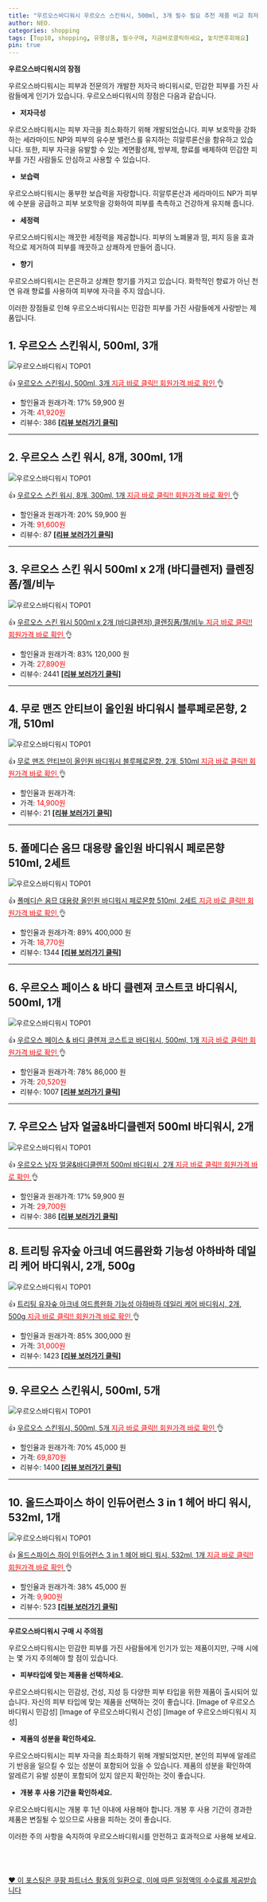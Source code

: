```yaml
---
title: "우르오스바디워시 우르오스 스킨워시, 500ml, 3개 필수 필요 추천 제품 비교 최저 가격 비교 장점 구매 후기 구매평"
author: NEO.
categories: shopping
tags: [Top10, shopping, 유행상품, 필수구매, 지금바로클릭하세요, 놓치면후회해요]
pin: true
---
```

**우르오스바디워시의 장점**

우르오스바디워시는 피부과 전문의가 개발한 저자극 바디워시로, 민감한 피부를 가진 사람들에게 인기가 있습니다. 우르오스바디워시의 장점은 다음과 같습니다.

* **저자극성**

우르오스바디워시는 피부 자극을 최소화하기 위해 개발되었습니다. 피부 보호막을 강화하는 세라마이드 NP와 피부의 유수분 밸런스를 유지하는 히알루론산을 함유하고 있습니다. 또한, 피부 자극을 유발할 수 있는 계면활성제, 방부제, 향료를 배제하여 민감한 피부를 가진 사람들도 안심하고 사용할 수 있습니다.

* **보습력**

우르오스바디워시는 풍부한 보습력을 자랑합니다. 히알루론산과 세라마이드 NP가 피부에 수분을 공급하고 피부 보호막을 강화하여 피부를 촉촉하고 건강하게 유지해 줍니다.

* **세정력**

우르오스바디워시는 깨끗한 세정력을 제공합니다. 피부의 노폐물과 땀, 피지 등을 효과적으로 제거하여 피부를 깨끗하고 상쾌하게 만들어 줍니다.

* **향기**

우르오스바디워시는 은은하고 상쾌한 향기를 가지고 있습니다. 화학적인 향료가 아닌 천연 유래 향료를 사용하여 피부에 자극을 주지 않습니다.

이러한 장점들로 인해 우르오스바디워시는 민감한 피부를 가진 사람들에게 사랑받는 제품입니다.

   

## 1. 우르오스 스킨워시, 500ml, 3개

![우르오스바디워시 TOP01](https://thumbnail8.coupangcdn.com/thumbnails/remote/490x490ex/image/vendor_inventory/74f7/0677d61294758d0d5d9b553a003c288be36c401f63cb39469a0e2c0ff7ed.jpg)


👍 [우르오스 스킨워시, 500ml, 3개 <font color=red> 지금 바로 클릭!! 회원가격 바로 확인 </font> ](https://link.coupang.com/re/AFFSDP?lptag=AF3617701&subid=GithubCoopas&pageKey=7502938540&traceid=V0-153&itemId=15597270469&vendorItemId=70396123512) 👌 


- 할인율과 원래가격: 17%  59,900   원
- 가격: <span style='color:red'>41,920원</span>
- 리뷰수: 386  [**[리뷰 보러가기 클릭]**](https://link.coupang.com/re/AFFSDP?lptag=AF3617701&subid=GithubCoopas&pageKey=7502938540&traceid=V0-153&itemId=15597270469&vendorItemId=70396123512)

---


   

## 2. 우르오스 스킨 워시, 8개, 300ml, 1개

![우르오스바디워시 TOP01](https://thumbnail9.coupangcdn.com/thumbnails/remote/490x490ex/image/vendor_inventory/103f/a0647577c66e384bb9de0df60f3a3b3290318bb527a23409e31bd8fef33d.jpg)


👍 [우르오스 스킨 워시, 8개, 300ml, 1개 <font color=red> 지금 바로 클릭!! 회원가격 바로 확인 </font> ](https://link.coupang.com/re/AFFSDP?lptag=AF3617701&subid=GithubCoopas&pageKey=7473791229&traceid=V0-153&itemId=20062008832&vendorItemId=86612971040) 👌 


- 할인율과 원래가격: 20%  59,900   원
- 가격: <span style='color:red'>91,600원</span>
- 리뷰수: 87  [**[리뷰 보러가기 클릭]**](https://link.coupang.com/re/AFFSDP?lptag=AF3617701&subid=GithubCoopas&pageKey=7473791229&traceid=V0-153&itemId=20062008832&vendorItemId=86612971040)

---


   

## 3. 우르오스 스킨 워시 500ml x 2개 (바디클렌저) 클렌징폼/젤/비누

![우르오스바디워시 TOP01](https://thumbnail8.coupangcdn.com/thumbnails/remote/490x490ex/image/vendor_inventory/c4ae/7fca8a63958c39dddeecd1d2c41a8713836f4103a86312efb5d13da9170f.jpg)


👍 [우르오스 스킨 워시 500ml x 2개 (바디클렌저) 클렌징폼/젤/비누 <font color=red> 지금 바로 클릭!! 회원가격 바로 확인 </font> ](https://link.coupang.com/re/AFFSDP?lptag=AF3617701&subid=GithubCoopas&pageKey=7502938540&traceid=V0-153&itemId=19798015690&vendorItemId=87921977352) 👌 


- 할인율과 원래가격: 83%  120,000   원
- 가격: <span style='color:red'>27,890원</span>
- 리뷰수: 2441  [**[리뷰 보러가기 클릭]**](https://link.coupang.com/re/AFFSDP?lptag=AF3617701&subid=GithubCoopas&pageKey=7502938540&traceid=V0-153&itemId=19798015690&vendorItemId=87921977352)

---


   

## 4. 무로 맨즈 안티브이 올인원 바디워시 블루페로몬향, 2개, 510ml

![우르오스바디워시 TOP01](https://thumbnail8.coupangcdn.com/thumbnails/remote/490x490ex/image/retail/images/5048958897695375-a6ae3ffb-f578-4b6b-8ded-e63908b311bf.jpg)


👍 [무로 맨즈 안티브이 올인원 바디워시 블루페로몬향, 2개, 510ml <font color=red> 지금 바로 클릭!! 회원가격 바로 확인 </font> ](https://link.coupang.com/re/AFFSDP?lptag=AF3617701&subid=GithubCoopas&pageKey=6079543776&traceid=V0-153&itemId=6323261186&vendorItemId=73618700631) 👌 


- 할인율과 원래가격: 
- 가격: <span style='color:red'>14,900원</span>
- 리뷰수: 21  [**[리뷰 보러가기 클릭]**](https://link.coupang.com/re/AFFSDP?lptag=AF3617701&subid=GithubCoopas&pageKey=6079543776&traceid=V0-153&itemId=6323261186&vendorItemId=73618700631)

---


   

## 5. 폴메디슨 옴므 대용량 올인원 바디워시 페로몬향 510ml, 2세트

![우르오스바디워시 TOP01](https://thumbnail7.coupangcdn.com/thumbnails/remote/490x490ex/image/retail/images/4357565697431207-ee0c6886-a08a-4ac0-9568-179b2323a087.jpg)


👍 [폴메디슨 옴므 대용량 올인원 바디워시 페로몬향 510ml, 2세트 <font color=red> 지금 바로 클릭!! 회원가격 바로 확인 </font> ](https://link.coupang.com/re/AFFSDP?lptag=AF3617701&subid=GithubCoopas&pageKey=1790309769&traceid=V0-153&itemId=3702877401&vendorItemId=71034901969) 👌 


- 할인율과 원래가격: 89%  400,000   원
- 가격: <span style='color:red'>18,770원</span>
- 리뷰수: 1344  [**[리뷰 보러가기 클릭]**](https://link.coupang.com/re/AFFSDP?lptag=AF3617701&subid=GithubCoopas&pageKey=1790309769&traceid=V0-153&itemId=3702877401&vendorItemId=71034901969)

---


   

## 6. 우르오스 페이스 & 바디 클렌져 코스트코 바디워시, 500ml, 1개

![우르오스바디워시 TOP01](https://thumbnail9.coupangcdn.com/thumbnails/remote/490x490ex/image/vendor_inventory/28b3/d67f9935ebca76eea366c20ffb480547fe1a43148c2cf42b2ab712eb1986.JPG)


👍 [우르오스 페이스 & 바디 클렌져 코스트코 바디워시, 500ml, 1개 <font color=red> 지금 바로 클릭!! 회원가격 바로 확인 </font> ](https://link.coupang.com/re/AFFSDP?lptag=AF3617701&subid=GithubCoopas&pageKey=7502938540&traceid=V0-153&itemId=2132083146&vendorItemId=4622952184) 👌 


- 할인율과 원래가격: 78%  86,000   원
- 가격: <span style='color:red'>20,520원</span>
- 리뷰수: 1007  [**[리뷰 보러가기 클릭]**](https://link.coupang.com/re/AFFSDP?lptag=AF3617701&subid=GithubCoopas&pageKey=7502938540&traceid=V0-153&itemId=2132083146&vendorItemId=4622952184)

---


   

## 7. 우르오스 남자 얼굴&바디클렌저 500ml 바디워시, 2개

![우르오스바디워시 TOP01](https://thumbnail8.coupangcdn.com/thumbnails/remote/490x490ex/image/vendor_inventory/45ac/74b2a1cd5787015eb5e9b498d803e81ebcce0c8fc0928480520c2b8f78a6.jpg)


👍 [우르오스 남자 얼굴&바디클렌저 500ml 바디워시, 2개 <font color=red> 지금 바로 클릭!! 회원가격 바로 확인 </font> ](https://link.coupang.com/re/AFFSDP?lptag=AF3617701&subid=GithubCoopas&pageKey=6714230583&traceid=V0-153&itemId=20854168576&vendorItemId=87921681096) 👌 


- 할인율과 원래가격: 17%  59,900   원
- 가격: <span style='color:red'>29,700원</span>
- 리뷰수: 386  [**[리뷰 보러가기 클릭]**](https://link.coupang.com/re/AFFSDP?lptag=AF3617701&subid=GithubCoopas&pageKey=6714230583&traceid=V0-153&itemId=20854168576&vendorItemId=87921681096)

---


   

## 8. 트리팅 유자숲 아크네 여드름완화 기능성 아하바하 데일리 케어 바디워시, 2개, 500g

![우르오스바디워시 TOP01](https://thumbnail9.coupangcdn.com/thumbnails/remote/490x490ex/image/vendor_inventory/2da6/fc8fe03d20fca0cfaac7f24e273346bdc932993645611af2f80a031af4a5.jpg)


👍 [트리팅 유자숲 아크네 여드름완화 기능성 아하바하 데일리 케어 바디워시, 2개, 500g <font color=red> 지금 바로 클릭!! 회원가격 바로 확인 </font> ](https://link.coupang.com/re/AFFSDP?lptag=AF3617701&subid=GithubCoopas&pageKey=7660707641&traceid=V0-153&itemId=20408633831&vendorItemId=87490740559) 👌 


- 할인율과 원래가격: 85%  300,000   원
- 가격: <span style='color:red'>31,000원</span>
- 리뷰수: 1423  [**[리뷰 보러가기 클릭]**](https://link.coupang.com/re/AFFSDP?lptag=AF3617701&subid=GithubCoopas&pageKey=7660707641&traceid=V0-153&itemId=20408633831&vendorItemId=87490740559)

---


   

## 9. 우르오스 스킨워시, 500ml, 5개

![우르오스바디워시 TOP01](https://thumbnail9.coupangcdn.com/thumbnails/remote/490x490ex/image/vendor_inventory/245f/ea8f173e922d60c72c6b615bf82c218576469b4f3fb55fe947d637d764dd.jpg)


👍 [우르오스 스킨워시, 500ml, 5개 <font color=red> 지금 바로 클릭!! 회원가격 바로 확인 </font> ](https://link.coupang.com/re/AFFSDP?lptag=AF3617701&subid=GithubCoopas&pageKey=7502938540&traceid=V0-153&itemId=15597270466&vendorItemId=75797182140) 👌 


- 할인율과 원래가격: 70%  45,000   원
- 가격: <span style='color:red'>69,870원</span>
- 리뷰수: 1400  [**[리뷰 보러가기 클릭]**](https://link.coupang.com/re/AFFSDP?lptag=AF3617701&subid=GithubCoopas&pageKey=7502938540&traceid=V0-153&itemId=15597270466&vendorItemId=75797182140)

---


   

## 10. 올드스파이스 하이 인듀어런스 3 in 1 헤어 바디 워시, 532ml, 1개

![우르오스바디워시 TOP01](https://thumbnail6.coupangcdn.com/thumbnails/remote/490x490ex/image/retail/images/74601134068215-17c8b59a-857b-4e62-adf1-a4388d23fbea.jpg)


👍 [올드스파이스 하이 인듀어런스 3 in 1 헤어 바디 워시, 532ml, 1개 <font color=red> 지금 바로 클릭!! 회원가격 바로 확인 </font> ](https://link.coupang.com/re/AFFSDP?lptag=AF3617701&subid=GithubCoopas&pageKey=66857625&traceid=V0-153&itemId=224422983&vendorItemId=3545223682) 👌 


- 할인율과 원래가격: 38%  45,000   원
- 가격: <span style='color:red'>9,900원</span>
- 리뷰수: 523  [**[리뷰 보러가기 클릭]**](https://link.coupang.com/re/AFFSDP?lptag=AF3617701&subid=GithubCoopas&pageKey=66857625&traceid=V0-153&itemId=224422983&vendorItemId=3545223682)

---
**우르오스바디워시 구매 시 주의점**

우르오스바디워시는 민감한 피부를 가진 사람들에게 인기가 있는 제품이지만, 구매 시에는 몇 가지 주의해야 할 점이 있습니다.

* **피부타입에 맞는 제품을 선택하세요.**

우르오스바디워시는 민감성, 건성, 지성 등 다양한 피부 타입을 위한 제품이 출시되어 있습니다. 자신의 피부 타입에 맞는 제품을 선택하는 것이 좋습니다.
[Image of 우르오스바디워시 민감성]
[Image of 우르오스바디워시 건성]
[Image of 우르오스바디워시 지성]

* **제품의 성분을 확인하세요.**

우르오스바디워시는 피부 자극을 최소화하기 위해 개발되었지만, 본인의 피부에 알레르기 반응을 일으킬 수 있는 성분이 포함되어 있을 수 있습니다. 제품의 성분을 확인하여 알레르기 유발 성분이 포함되어 있지 않은지 확인하는 것이 좋습니다.

* **개봉 후 사용 기간을 확인하세요.**

우르오스바디워시는 개봉 후 1년 이내에 사용해야 합니다. 개봉 후 사용 기간이 경과한 제품은 변질될 수 있으므로 사용을 피하는 것이 좋습니다.

이러한 주의 사항을 숙지하여 우르오스바디워시를 안전하고 효과적으로 사용해 보세요.<br><br><br><br><br> [ ❤  이 포스팅은 쿠팡 파트너스 활동의 일환으로, 이에 따른 일정액의 수수료를 제공받습니다](https://link.coupang.com/a/bcEFyh)